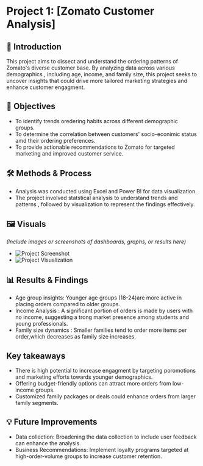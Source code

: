 # Project 1: [Zomato Customer Analysis]

## 📌 Introduction
This project aims to dissect and understand the ordering patterns of Zomato's diverse customer base. By analyzing data across various demographics , including age, income, and family size, this project seeks to uncover insights that could drive more tailored marketing strategies and enhance customer engagment. 
## 📌 Objectives 
- To identify trends oredering habits across different demographic groups.
- To determine the correlation between customers' socio-econimic status amd their ordering preferences.
- To provide actionable recommendations to Zomato for targeted marketing and improved customer service.

## 🛠 Methods & Process
- Analysis was conducted using Excel and Power BI for data visualization.
- The project involved statstical analysis to understand trends and patterns , followed by visualization to represent the findings effectively.

## 🖼 Visuals
*(Include images or screenshots of dashboards, graphs, or results here)*
- ![Project Screenshot](screenshot1.png)
- ![Project Visualization](screenshot2.png)

## 📊 Results & Findings
- Age group insights: Younger age groups (18-24)are more active in placing orders compared to older groups.
- Income Analysis : A significant portion of orders is made by users with no income, suggesting a trong market presence among students and young professionals.
- Family size dynamics : Smaller families tend to order more items per order,which decreases as family size increases.
## Key takeaways
- There is high potential to increase engagment by targeting poromotions and marketing efforts towards younger demographics.
- Offering budget-friendly options can attract more orders from low-income groups.
- Customized family packages or deals could enhance orders from larger family segments.

## 💡 Future Improvements
- Data collection: Broadening the data collection to include user feedback can enhance the analysis.
- Business Recommendations: Implement loyalty programs targeted at high-order-volume groups to increase customer retention.
